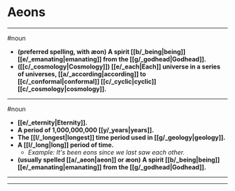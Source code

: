 # Aeons
---
#noun
- **(preferred spelling, with æon) A spirit [[b/_being|being]] [[e/_emanating|emanating]] from the [[g/_godhead|Godhead]].**
- **([[c/_cosmology|Cosmology]]) [[e/_each|Each]] universe in a series of universes, [[a/_according|according]] to [[c/_conformal|conformal]] [[c/_cyclic|cyclic]] [[c/_cosmology|cosmology]].**
---
#noun
- **[[e/_eternity|Eternity]].**
- **A period of 1,000,000,000 [[y/_years|years]].**
- **The [[l/_longest|longest]] time period used in [[g/_geology|geology]].**
- **A [[l/_long|long]] period of time.**
	- _Example: It's been eons since we last saw each other._
- **(usually spelled [[a/_aeon|aeon]] or æon) A spirit [[b/_being|being]] [[e/_emanating|emanating]] from the [[g/_godhead|Godhead]].**
---
---
